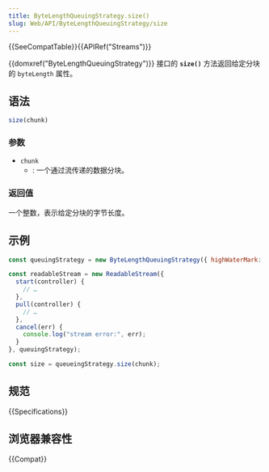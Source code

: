 ```yaml
---
title: ByteLengthQueuingStrategy.size()
slug: Web/API/ByteLengthQueuingStrategy/size
---
```

{{SeeCompatTable}}{{APIRef("Streams")}}

{{domxref("ByteLengthQueuingStrategy")}} 接口的 **`size()`** 方法返回给定分块的 `byteLength` 属性。

## 语法

```js
size(chunk)
```

### 参数

- `chunk`
  - : 一个通过流传递的数据分块。

### 返回值

一个整数，表示给定分块的字节长度。

## 示例

```js
const queuingStrategy = new ByteLengthQueuingStrategy({ highWaterMark: 1 });

const readableStream = new ReadableStream({
  start(controller) {
    // …
  },
  pull(controller) {
    // …
  },
  cancel(err) {
    console.log("stream error:", err);
  }
}, queuingStrategy);

const size = queueingStrategy.size(chunk);
```

## 规范

{{Specifications}}

## 浏览器兼容性

{{Compat}}
